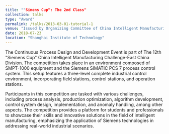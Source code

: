 ```yaml
---
title: ""Simens Cup": The 2nd Class"
collection: talks
type: "Award"
permalink: /talks/2013-03-01-tutorial-1
venue: "Issued by Organizing Committee of China Intelligent Manufacturing Challenge"
date: 2018-07-23
location: "Shanghai Institute of Technology"
---
```


The Continuous Process Design and Development Event is part of The 12th "Siemens Cup" China Intelligent Manufacturing Challenge-East China Division. The competition takes place in an environment composed of SMPT-1000 equipment and the Siemens SIMATIC PCS 7 process control system. This setup features a three-level complete industrial control environment, incorporating field stations, control stations, and operation stations.

Participants in this competition are tasked with various challenges, including process analysis, production optimization, algorithm development, control system design, implementation, and anomaly handling, among other aspects. The competition provides a platform for students and professionals to showcase their skills and innovative solutions in the field of intelligent manufacturing, emphasizing the application of Siemens technologies in addressing real-world industrial scenarios.

